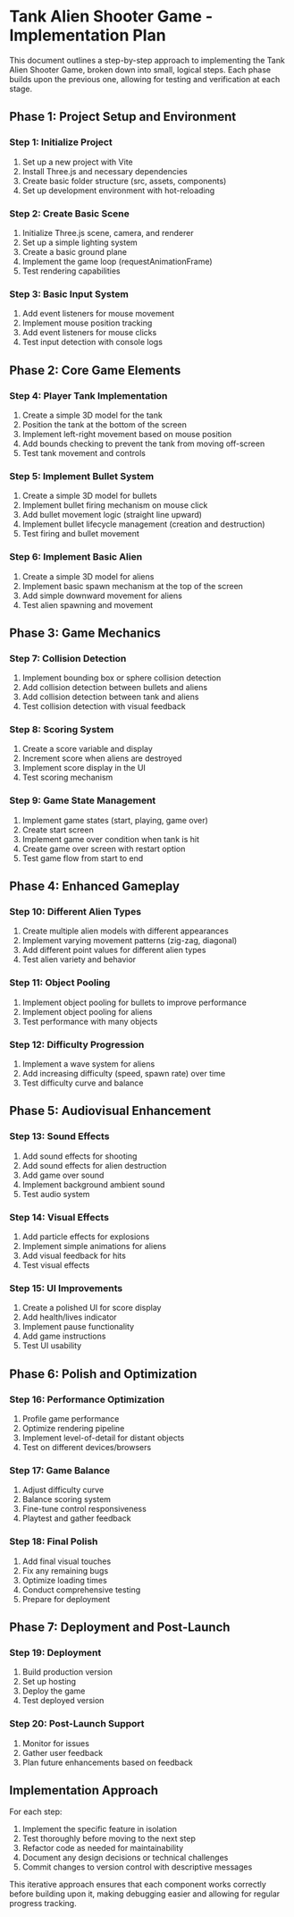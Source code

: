 # Tank Alien Shooter Game - Implementation Plan

This document outlines a step-by-step approach to implementing the Tank Alien Shooter Game, broken down into small, logical steps. Each phase builds upon the previous one, allowing for testing and verification at each stage.

## Phase 1: Project Setup and Environment

### Step 1: Initialize Project
1. Set up a new project with Vite
2. Install Three.js and necessary dependencies
3. Create basic folder structure (src, assets, components)
4. Set up development environment with hot-reloading

### Step 2: Create Basic Scene
1. Initialize Three.js scene, camera, and renderer
2. Set up a simple lighting system
3. Create a basic ground plane
4. Implement the game loop (requestAnimationFrame)
5. Test rendering capabilities

### Step 3: Basic Input System
1. Add event listeners for mouse movement
2. Implement mouse position tracking
3. Add event listeners for mouse clicks
4. Test input detection with console logs

## Phase 2: Core Game Elements

### Step 4: Player Tank Implementation
1. Create a simple 3D model for the tank
2. Position the tank at the bottom of the screen
3. Implement left-right movement based on mouse position
4. Add bounds checking to prevent the tank from moving off-screen
5. Test tank movement and controls

### Step 5: Implement Bullet System
1. Create a simple 3D model for bullets
2. Implement bullet firing mechanism on mouse click
3. Add bullet movement logic (straight line upward)
4. Implement bullet lifecycle management (creation and destruction)
5. Test firing and bullet movement

### Step 6: Implement Basic Alien
1. Create a simple 3D model for aliens
2. Implement basic spawn mechanism at the top of the screen
3. Add simple downward movement for aliens
4. Test alien spawning and movement

## Phase 3: Game Mechanics

### Step 7: Collision Detection
1. Implement bounding box or sphere collision detection
2. Add collision detection between bullets and aliens
3. Add collision detection between tank and aliens
4. Test collision detection with visual feedback

### Step 8: Scoring System
1. Create a score variable and display
2. Increment score when aliens are destroyed
3. Implement score display in the UI
4. Test scoring mechanism

### Step 9: Game State Management
1. Implement game states (start, playing, game over)
2. Create start screen
3. Implement game over condition when tank is hit
4. Create game over screen with restart option
5. Test game flow from start to end

## Phase 4: Enhanced Gameplay

### Step 10: Different Alien Types
1. Create multiple alien models with different appearances
2. Implement varying movement patterns (zig-zag, diagonal)
3. Add different point values for different alien types
4. Test alien variety and behavior

### Step 11: Object Pooling
1. Implement object pooling for bullets to improve performance
2. Implement object pooling for aliens
3. Test performance with many objects

### Step 12: Difficulty Progression
1. Implement a wave system for aliens
2. Add increasing difficulty (speed, spawn rate) over time
3. Test difficulty curve and balance

## Phase 5: Audiovisual Enhancement

### Step 13: Sound Effects
1. Add sound effects for shooting
2. Add sound effects for alien destruction
3. Add game over sound
4. Implement background ambient sound
5. Test audio system

### Step 14: Visual Effects
1. Add particle effects for explosions
2. Implement simple animations for aliens
3. Add visual feedback for hits
4. Test visual effects

### Step 15: UI Improvements
1. Create a polished UI for score display
2. Add health/lives indicator
3. Implement pause functionality
4. Add game instructions
5. Test UI usability

## Phase 6: Polish and Optimization

### Step 16: Performance Optimization
1. Profile game performance
2. Optimize rendering pipeline
3. Implement level-of-detail for distant objects
4. Test on different devices/browsers

### Step 17: Game Balance
1. Adjust difficulty curve
2. Balance scoring system
3. Fine-tune control responsiveness
4. Playtest and gather feedback

### Step 18: Final Polish
1. Add final visual touches
2. Fix any remaining bugs
3. Optimize loading times
4. Conduct comprehensive testing
5. Prepare for deployment

## Phase 7: Deployment and Post-Launch

### Step 19: Deployment
1. Build production version
2. Set up hosting
3. Deploy the game
4. Test deployed version

### Step 20: Post-Launch Support
1. Monitor for issues
2. Gather user feedback
3. Plan future enhancements based on feedback

## Implementation Approach

For each step:
1. Implement the specific feature in isolation
2. Test thoroughly before moving to the next step
3. Refactor code as needed for maintainability
4. Document any design decisions or technical challenges
5. Commit changes to version control with descriptive messages

This iterative approach ensures that each component works correctly before building upon it, making debugging easier and allowing for regular progress tracking. 